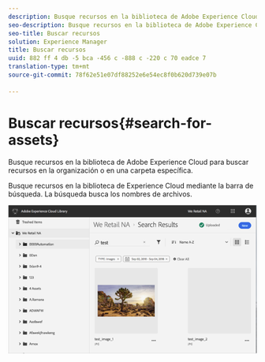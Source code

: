 ```yaml
---
description: Busque recursos en la biblioteca de Adobe Experience Cloud para buscar recursos en la organización o en una carpeta específica.
seo-description: Busque recursos en la biblioteca de Adobe Experience Cloud para buscar recursos en la organización o en una carpeta específica.
seo-title: Buscar recursos
solution: Experience Manager
title: Buscar recursos
uuid: 882 ff 4 db -5 bca -456 c -888 c -220 c 70 eadce 7
translation-type: tm+mt
source-git-commit: 78f62e51e07df88252e6e54ec8f0b620d739e07b

---
```



# Buscar recursos{#search-for-assets}

Busque recursos en la biblioteca de Adobe Experience Cloud para buscar recursos en la organización o en una carpeta específica.

Busque recursos en la biblioteca de Experience Cloud mediante la barra de búsqueda. La búsqueda busca los nombres de archivos.

![](assets/library_search_filter_results.png)

